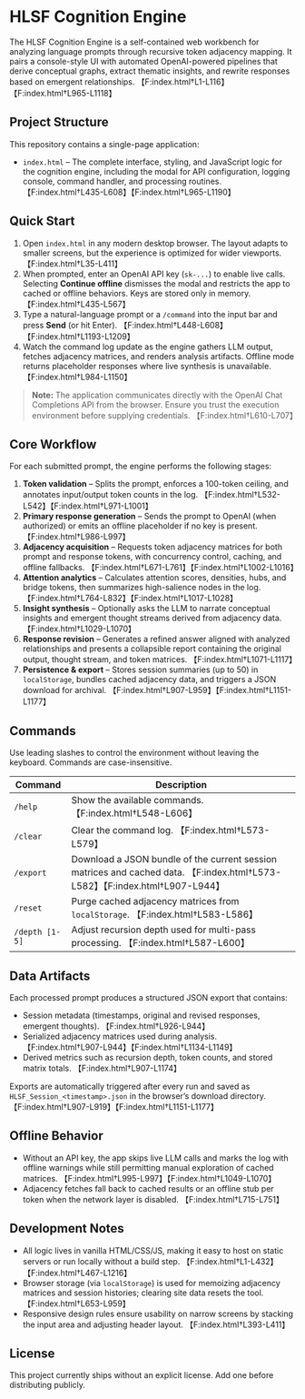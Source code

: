 # HLSF Cognition Engine

The HLSF Cognition Engine is a self-contained web workbench for analyzing language prompts through recursive token adjacency mapping. It pairs a console-style UI with automated OpenAI-powered pipelines that derive conceptual graphs, extract thematic insights, and rewrite responses based on emergent relationships. 【F:index.html†L1-L116】【F:index.html†L965-L1118】

## Project Structure

This repository contains a single-page application:

- `index.html` – The complete interface, styling, and JavaScript logic for the cognition engine, including the modal for API configuration, logging console, command handler, and processing routines. 【F:index.html†L435-L608】【F:index.html†L965-L1190】

## Quick Start

1. Open `index.html` in any modern desktop browser. The layout adapts to smaller screens, but the experience is optimized for wider viewports. 【F:index.html†L35-L411】
2. When prompted, enter an OpenAI API key (`sk-...`) to enable live calls. Selecting **Continue offline** dismisses the modal and restricts the app to cached or offline behaviors. Keys are stored only in memory. 【F:index.html†L435-L567】
3. Type a natural-language prompt or a `/command` into the input bar and press **Send** (or hit Enter). 【F:index.html†L448-L608】【F:index.html†L1193-L1209】
4. Watch the command log update as the engine gathers LLM output, fetches adjacency matrices, and renders analysis artifacts. Offline mode returns placeholder responses where live synthesis is unavailable. 【F:index.html†L984-L1150】

> **Note:** The application communicates directly with the OpenAI Chat Completions API from the browser. Ensure you trust the execution environment before supplying credentials. 【F:index.html†L610-L707】

## Core Workflow

For each submitted prompt, the engine performs the following stages:

1. **Token validation** – Splits the prompt, enforces a 100-token ceiling, and annotates input/output token counts in the log. 【F:index.html†L532-L542】【F:index.html†L971-L1001】
2. **Primary response generation** – Sends the prompt to OpenAI (when authorized) or emits an offline placeholder if no key is present. 【F:index.html†L986-L997】
3. **Adjacency acquisition** – Requests token adjacency matrices for both prompt and response tokens, with concurrency control, caching, and offline fallbacks. 【F:index.html†L671-L761】【F:index.html†L1002-L1016】
4. **Attention analytics** – Calculates attention scores, densities, hubs, and bridge tokens, then summarizes high-salience nodes in the log. 【F:index.html†L764-L832】【F:index.html†L1017-L1028】
5. **Insight synthesis** – Optionally asks the LLM to narrate conceptual insights and emergent thought streams derived from adjacency data. 【F:index.html†L1029-L1070】
6. **Response revision** – Generates a refined answer aligned with analyzed relationships and presents a collapsible report containing the original output, thought stream, and token matrices. 【F:index.html†L1071-L1117】
7. **Persistence & export** – Stores session summaries (up to 50) in `localStorage`, bundles cached adjacency data, and triggers a JSON download for archival. 【F:index.html†L907-L959】【F:index.html†L1151-L1177】

## Commands

Use leading slashes to control the environment without leaving the keyboard. Commands are case-insensitive.

| Command | Description |
| --- | --- |
| `/help` | Show the available commands. 【F:index.html†L548-L606】|
| `/clear` | Clear the command log. 【F:index.html†L573-L579】|
| `/export` | Download a JSON bundle of the current session matrices and cached data. 【F:index.html†L573-L582】【F:index.html†L907-L944】|
| `/reset` | Purge cached adjacency matrices from `localStorage`. 【F:index.html†L583-L586】|
| `/depth [1-5]` | Adjust recursion depth used for multi-pass processing. 【F:index.html†L587-L600】|

## Data Artifacts

Each processed prompt produces a structured JSON export that contains:

- Session metadata (timestamps, original and revised responses, emergent thoughts). 【F:index.html†L926-L944】
- Serialized adjacency matrices used during analysis. 【F:index.html†L907-L944】【F:index.html†L1134-L1149】
- Derived metrics such as recursion depth, token counts, and stored matrix totals. 【F:index.html†L907-L1174】

Exports are automatically triggered after every run and saved as `HLSF_Session_<timestamp>.json` in the browser’s download directory. 【F:index.html†L907-L919】【F:index.html†L1151-L1177】

## Offline Behavior

- Without an API key, the app skips live LLM calls and marks the log with offline warnings while still permitting manual exploration of cached matrices. 【F:index.html†L995-L997】【F:index.html†L1049-L1070】
- Adjacency fetches fall back to cached results or an offline stub per token when the network layer is disabled. 【F:index.html†L715-L751】

## Development Notes

- All logic lives in vanilla HTML/CSS/JS, making it easy to host on static servers or run locally without a build step. 【F:index.html†L1-L432】【F:index.html†L467-L1216】
- Browser storage (via `localStorage`) is used for memoizing adjacency matrices and session histories; clearing site data resets the tool. 【F:index.html†L653-L959】
- Responsive design rules ensure usability on narrow screens by stacking the input area and adjusting header layout. 【F:index.html†L393-L411】

## License

This project currently ships without an explicit license. Add one before distributing publicly.
